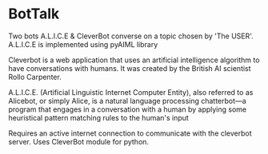 # BotTalk
Two bots A.L.I.C.E & CleverBot converse on a topic chosen by 'The USER'. A.L.I.C.E is implemented using pyAIML library

Cleverbot is a web application that uses an artificial intelligence algorithm to have conversations with humans. It was created by the British AI scientist Rollo Carpenter.

A.L.I.C.E. (Artificial Linguistic Internet Computer Entity), also referred to as Alicebot, or simply Alice, is a natural language processing chatterbot—a program that engages in a conversation with a human by applying some heuristical pattern matching rules to the human's input

Requires an active internet connection to communicate with the cleverbot server.
Uses CleverBot module for python.
